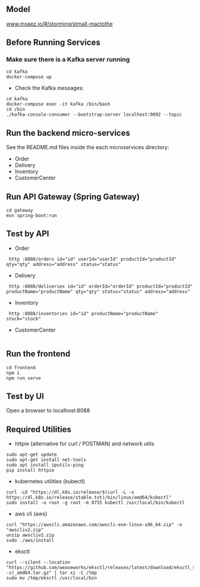 # 

## Model
www.msaez.io/#/storming/stmall-mactothe

## Before Running Services
### Make sure there is a Kafka server running
```
cd kafka
docker-compose up
```
- Check the Kafka messages:
```
cd kafka
docker-compose exec -it kafka /bin/bash
cd /bin
./kafka-console-consumer --bootstrap-server localhost:9092 --topic
```

## Run the backend micro-services
See the README.md files inside the each microservices directory:

- Order
- Delivery
- Inventory
- CustomerCenter


## Run API Gateway (Spring Gateway)
```
cd gateway
mvn spring-boot:run
```

## Test by API
- Order
```
 http :8088/orders id="id" userId="userId" productId="productId" qty="qty" address="address" status="status" 
```
- Delivery
```
 http :8088/deliveries id="id" orderId="orderId" productId="productId" productName="productName" qty="qty" status="status" address="address" 
```
- Inventory
```
 http :8088/inventories id="id" productName="productName" stock="stock" 
```
- CustomerCenter
```
```


## Run the frontend
```
cd frontend
npm i
npm run serve
```

## Test by UI
Open a browser to localhost:8088

## Required Utilities

- httpie (alternative for curl / POSTMAN) and network utils
```
sudo apt-get update
sudo apt-get install net-tools
sudo apt install iputils-ping
pip install httpie
```

- kubernetes utilities (kubectl)
```
curl -LO "https://dl.k8s.io/release/$(curl -L -s https://dl.k8s.io/release/stable.txt)/bin/linux/amd64/kubectl"
sudo install -o root -g root -m 0755 kubectl /usr/local/bin/kubectl
```

- aws cli (aws)
```
curl "https://awscli.amazonaws.com/awscli-exe-linux-x86_64.zip" -o "awscliv2.zip"
unzip awscliv2.zip
sudo ./aws/install
```

- eksctl 
```
curl --silent --location "https://github.com/weaveworks/eksctl/releases/latest/download/eksctl_$(uname -s)_amd64.tar.gz" | tar xz -C /tmp
sudo mv /tmp/eksctl /usr/local/bin
```

